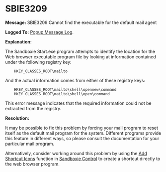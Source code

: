 # SBIE3209


**Message:** SBIE3209 Cannot find the executable for the default mail agent

**Logged To:** [Popup Message Log](PopupMessageLog.md).

**Explanation:**

The Sandboxie Start.exe program attempts to identify the location for the Web browser executable program file by looking at information contained under the following registry key:
```
    HKEY_CLASSES_ROOT\mailto
```

And the actual information comes from either of these registry keys:
```
    HKEY_CLASSES_ROOT\mailto\shell\opennew\command
    HKEY_CLASSES_ROOT\mailto\shell\open\command
```

This error message indicates that the required information could not be extracted from the registry.

**Resolution:**

It may be possible to fix this problem by forcing your mail program to reset itself as the default mail program for the system. Different programs provide this feature in different ways, so please consult the documentation for your particular mail program.

Alternatively, consider working around this problem by using the [Add Shortcut Icons](SBControl_OptionsMenu.md#windows-shell-integration) function in [Sandboxie Control](SP_SBControl.md) to create a shortcut directly to the web browser program.
